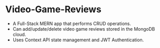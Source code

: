 # Video-Game-Reviews
- A Full-Stack MERN app that performs CRUD operations. 
- Can add/update/delete video game reviews stored in the MongoDB cloud.
- Uses Context API state management and JWT Authentication.
